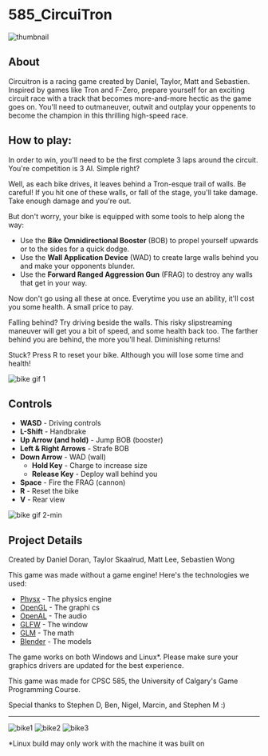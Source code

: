 # 585_CircuiTron

![thumbnail](https://user-images.githubusercontent.com/38302804/114913178-21c82f00-9dde-11eb-8c7c-7e3d873601f6.png)

## About

Circuitron is a racing game created by Daniel, Taylor, Matt and Sebastien.  Inspired by games like Tron and F-Zero, prepare yourself for an exciting circuit race with a track that becomes more-and-more hectic as the game goes on.  You'll need to outmaneuver, outwit and outplay your oppenents to become the champion in this thrilling high-speed race.

## How to play:

In order to win, you'll need to be the first complete 3 laps around the circuit.  You're competition is 3 AI.  Simple right?

Well, as each bike drives, it leaves behind a Tron-esque trail of walls.  Be careful!  If you hit one of these walls, or fall of the stage, you'll take damage.  Take enough damage and you're out.

But don't worry, your bike is equipped with some tools to help along the way:

- Use the **Bike Omnidirectional Booster** (BOB) to propel yourself upwards or to the sides for a quick dodge.
- Use the **Wall Application Device** (WAD) to create large walls behind you and make your opponents blunder.
- Use the **Forward Ranged Aggression Gun** (FRAG) to destroy any walls that get in your way.

Now don't go using all these at once.  Everytime you use an ability, it'll cost you some health.  A small price to pay.

Falling behind?  Try driving beside the walls.  This risky slipstreaming maneuver will get you a bit of speed, and some health back too.  The farther behind you are behind, the more you'll heal.  Diminishing returns!

Stuck?  Press R to reset your bike.  Although you will lose some time and health!

![bike gif 1](https://user-images.githubusercontent.com/38302804/114948150-b4cb8e00-9e0b-11eb-92aa-d2d98057591e.gif)

## Controls

- **WASD** - Driving controls
- **L-Shift** - Handbrake
- **Up Arrow (and hold)** - Jump BOB (booster)
- **Left & Right Arrows** - Strafe BOB
- **Down Arrow** - WAD (wall)
  - **Hold Key** - Charge to increase size
  - **Release Key** - Deploy wall behind you
- **Space** - Fire the FRAG (cannon)
- **R** - Reset the bike
- **V** - Rear view

![bike gif 2-min](https://user-images.githubusercontent.com/38302804/114948408-27d50480-9e0c-11eb-9381-37003531e2e2.gif)

## Project Details

Created by Daniel Doran, Taylor Skaalrud, Matt Lee, Sebastien Wong

This game was made without a game engine!
Here's the technologies we used:
- [Physx](https://developer.nvidia.com/physx-sdk) - The physics engine
- [OpenGL](https://www.opengl.org//) - The graphi
cs
- [OpenAL](https://openal.org/) - The audio
- [GLFW](https://www.glfw.org/) - The window
- [GLM](https://github.com/g-truc/glm) - The math
- [Blender](https://www.blender.org/) - The models

The game works on both Windows and Linux*.  Please make sure your graphics drivers are updated for the best experience.

This game was made for CPSC 585, the University of Calgary's Game Programming Course.

Special thanks to Stephen D, Ben, Nigel, Marcin, and Stephen M :)

---

![bike1](https://user-images.githubusercontent.com/38302804/114916345-eb8cae80-9de1-11eb-8365-eebb55e01306.png)
![bike2](https://user-images.githubusercontent.com/38302804/114948492-5652df80-9e0c-11eb-8580-ca8deb26e362.png)
![bike3](https://user-images.githubusercontent.com/38302804/114916352-ed567200-9de1-11eb-98c1-129f5b756840.png)

\*Linux build may only work with the machine it was built on
